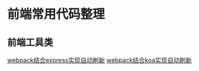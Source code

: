 # 前端常用代码整理
## 前端工具类
[webpack结合express实现自动刷新](https://github.com/shibin-you/shibin-you.github.io/blob/master/docs/build/webpack-express.md)
[webpack结合koa实现自动刷新](https://github.com/shibin-you/shibin-you.github.io/blob/master/docs/build/webpack-koa.md)
